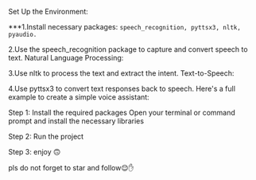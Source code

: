 Set Up the Environment:

***1.Install necessary packages: ```speech_recognition, pyttsx3, nltk, pyaudio.```

2.Use the speech_recognition package to capture and convert speech to text.
Natural Language Processing:

3.Use nltk to process the text and extract the intent.
Text-to-Speech:

4.Use pyttsx3 to convert text responses back to speech.
Here's a full example to create a simple voice assistant:

Step 1: Install the required packages
Open your terminal or command prompt and install the necessary libraries

Step 2: Run the project

Step 3: enjoy 🙃

pls do not forget to star and follow😌✋
